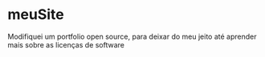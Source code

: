 # meuSite
Modifiquei um portfolio open source, para deixar do meu jeito até aprender mais sobre as licenças de software
